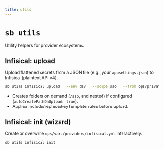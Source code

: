 ```yaml
---
title: utils
---
```


# `sb utils`

Utility helpers for provider ecosystems.

## Infisical: upload
Upload flattened secrets from a JSON file (e.g., your `appsettings.json`) to Infisical (plaintext API v4).

```bash
sb utils infisical upload   --env dev   --scope sso   --from ops/private/dev.json   --config ops/vars/providers/infisical.yml
```

- Creates folders on demand (`/sso`, and nested) if configured (`autoCreatePathOnUpload: true`).
- Applies include/replace/keyTemplate rules before upload.

## Infisical: init (wizard)
Create or overwrite `ops/vars/providers/infisical.yml` interactively.

```bash
sb utils infisical init
```
